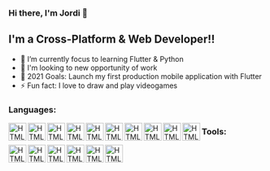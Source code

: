 ### Hi there, I'm Jordi 👋
## I'm a Cross-Platform & Web Developer!!

- 🎯 I’m currently focus to learning Flutter & Python 
- 👔 I'm looking to new opportunity of work
- 🥅 2021 Goals: Launch my first production mobile application with Flutter
- ⚡ Fun fact: I love to draw and play videogames

### Languages:

<img align="left" alt="HTML5" width="35px" src="https://cdn.jsdelivr.net/npm/simple-icons@3.13.0/icons/flutter.svg" />
<img align="left" alt="HTML5" width="35px" src="https://cdn.jsdelivr.net/npm/simple-icons@3.13.0/icons/python.svg" />

<img align="left" alt="HTML5" width="35px" src="https://cdn.jsdelivr.net/npm/simple-icons@3.13.0/icons/php.svg" />
<img align="left" alt="HTML5" width="35px" src="https://cdn.jsdelivr.net/npm/simple-icons@3.13.0/icons/codeigniter.svg" />

<img align="left" alt="HTML5" width="35px" src="https://cdn.jsdelivr.net/npm/simple-icons@3.13.0/icons/mysql.svg" />
<img align="left" alt="HTML5" width="35px" src="https://cdn.jsdelivr.net/npm/simple-icons@3.13.0/icons/mongodb.svg" />

<img align="left" alt="HTML5" width="35px" src="https://cdn.jsdelivr.net/npm/simple-icons@3.13.0/icons/javascript.svg" />
<img align="left" alt="HTML5" width="35px" src="https://cdn.jsdelivr.net/npm/simple-icons@3.13.0/icons/jquery.svg" />

<img align="left" alt="HTML5" width="35px" src="https://cdn.jsdelivr.net/npm/simple-icons@3.13.0/icons/html5.svg" />
<img align="left" alt="HTML5" width="35px" src="https://cdn.jsdelivr.net/npm/simple-icons@3.13.0/icons/css3.svg" />


### Tools:

<img align="left" alt="HTML5" width="35px" src="https://cdn.jsdelivr.net/npm/simple-icons@3.13.0/icons/visualstudiocode.svg" />
<img align="left" alt="HTML5" width="35px" src="https://cdn.jsdelivr.net/npm/simple-icons@3.13.0/icons/intellijidea.svg" />
<img align="left" alt="HTML5" width="35px" src="https://cdn.jsdelivr.net/npm/simple-icons@3.13.0/icons/androidstudio.svg" />
<img align="left" alt="HTML5" width="35px" src="https://cdn.jsdelivr.net/npm/simple-icons@3.13.0/icons/git.svg" />
<img align="left" alt="HTML5" width="35px" src="https://cdn.jsdelivr.net/npm/simple-icons@3.13.0/icons/github.svg" />
<img align="left" alt="HTML5" width="35px" src="https://cdn.jsdelivr.net/npm/simple-icons@3.13.0/icons/postman.svg" />

[linkedin]: https://www.linkedin.com/in/jordi-vidal-rosello/